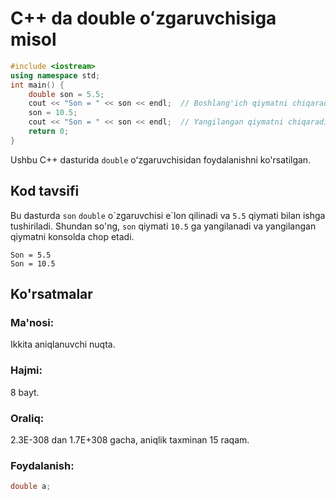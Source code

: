 # C++ da double oʻzgaruvchisiga misol
```cpp
#include <iostream>
using namespace std;
int main() {
    double son = 5.5;
    cout << "Son = " << son << endl;  // Boshlang'ich qiymatni chiqaradi
    son = 10.5;
    cout << "Son = " << son << endl;  // Yangilangan qiymatni chiqaradi
    return 0;
}
```
Ushbu C++ dasturida `double` oʻzgaruvchisidan foydalanishni ko'rsatilgan.
## Kod tavsifi
Bu dasturda `son` `double` o\`zgaruvchisi e\`lon qilinadi va `5.5` qiymati bilan ishga tushiriladi.
Shundan so'ng, `son` qiymati `10.5` ga yangilanadi va yangilangan qiymatni konsolda chop etadi.
```console
Son = 5.5
Son = 10.5
```
## Ko'rsatmalar
### Ma'nosi:
Ikkita aniqlanuvchi nuqta.
### Hajmi:
8 bayt.
### Oraliq:
2.3E-308 dan 1.7E+308 gacha, aniqlik taxminan 15 raqam.
### Foydalanish:
```cpp
double a;
```
